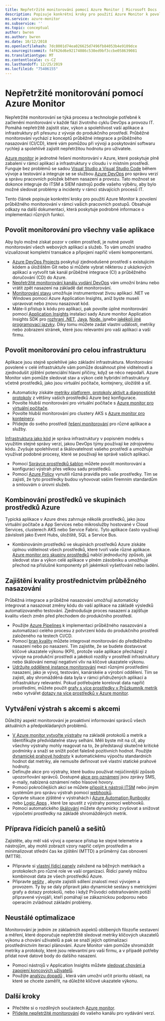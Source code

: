 ```yaml
---
title: Nepřetržité monitorování pomocí Azure Monitor | Microsoft Docs
description: Popisuje konkrétní kroky pro použití Azure Monitor k povolení průběžného monitorování v rámci vašich pracovních postupů.
ms.service: azure-monitor
ms.subservice: ''
ms.topic: conceptual
author: bwren
ms.author: bwren
ms.date: 10/12/2018
ms.openlocfilehash: 7dc8001d74ea026625d7496fb84053b4e9109dce
ms.sourcegitcommit: f4f626d6e92174086c530ed9bf3ccbe058639081
ms.translationtype: MT
ms.contentlocale: cs-CZ
ms.lasthandoff: 12/25/2019
ms.locfileid: "75406155"
---
```

# <a name="continuous-monitoring-with-azure-monitor"></a>Nepřetržité monitorování pomocí Azure Monitor

Nepřetržité monitorování se týká procesu a technologie potřebné k začlenění monitorování v každé fázi životního cyklu DevOps a provozu IT. Pomáhá nepřetržitě zajistit stav, výkon a spolehlivost vaší aplikace a infrastruktury při přesunu z vývoje do produkčního prostředí. Průběžné monitorování vychází z konceptů průběžné integrace a průběžného nasazování (CI/CD), které vám pomůžou při vývoji a poskytování softwaru rychleji a spolehlivě zajistit nepřetržitou hodnotu pro uživatele.

[Azure monitor](overview.md) je jednotné řešení monitorování v Azure, které poskytuje plně zabalení v rámci aplikací a infrastruktury v cloudu i v místním prostředí. Funguje bez problémů se sadou [Visual Studio a Visual Studio Code](https://visualstudio.microsoft.com/) během vývoje a testování a integruje se se službou [Azure DevOps](/azure/devops/user-guide/index) pro správu verzí a správu pracovních položek během nasazení a provozu. Tato možnost se dokonce integruje do ITSM a SIEM nástrojů podle vašeho výběru, aby bylo možné sledovat problémy a incidenty v rámci stávajících procesů IT.

Tento článek popisuje konkrétní kroky pro použití Azure Monitor k povolení průběžného monitorování v rámci vašich pracovních postupů. Obsahuje odkazy na další dokumentaci, která poskytuje podrobné informace o implementaci různých funkcí.


## <a name="enable-monitoring-for-all-your-applications"></a>Povolit monitorování pro všechny vaše aplikace
Aby bylo možné získat pozor v celém prostředí, je nutné povolit monitorování všech webových aplikací a služeb. To vám umožní snadno vizualizovat kompletní transakce a připojení napříč všemi komponentami.

- [Azure DevOps Projects](../devops-project/overview.md) poskytují zjednodušené prostředí s existujícím kódem a úložištěm Git nebo si můžete vybrat některou z ukázkových aplikací a vytvořit tak kanál průběžné integrace (CI) a průběžného doručování (CD) do Azure.
- [Nepřetržité monitorování kanálu vydání DevOps](../azure-monitor/app/continuous-monitoring.md) vám umožní bránu nebo vrátit zpět nasazení na základě dat monitorování.
- [Monitorování stavu](../azure-monitor/app/monitor-performance-live-website-now.md) umožňuje instrumentovat živou aplikaci .NET ve Windows pomocí Azure Application Insights, aniž byste museli upravovat nebo znovu nasazovat kód.
- Máte-li přístup k kódu pro aplikaci, pak povolte úplné monitorování pomocí [Application Insights](../azure-monitor/app/app-insights-overview.md) instalací sady Azure monitor Application Insights SDK pro [rozhraní .NET](../azure-monitor/learn/quick-monitor-portal.md), [Java](../azure-monitor/app/java-get-started.md), [Node. js](../azure-monitor/learn/nodejs-quick-start.md)nebo [jakékoli jiné programovací jazyky](../azure-monitor/app/platforms.md). Díky tomu můžete zadat vlastní události, metriky nebo zobrazení stránek, které jsou relevantní pro vaši aplikaci a vaši firmu.



## <a name="enable-monitoring-for-your-entire-infrastructure"></a>Povolit monitorování pro celou infrastrukturu
Aplikace jsou stejně spolehlivé jako základní infrastruktura. Monitorování povolené v celé infrastruktuře vám pomůže dosáhnout plné viditelnosti a zjednodušit zjištění potenciální hlavní příčiny, když se něco nepodaří. Azure Monitor vám pomůže sledovat stav a výkon celé hybridní infrastruktury včetně prostředků, jako jsou virtuální počítače, kontejnery, úložiště a síť.

- Automaticky získáte [metriky platforem, protokoly aktivit a diagnostické protokoly](platform/data-sources.md) z většiny vašich prostředků Azure bez konfigurace.
- Povolte hlubší monitorování pro virtuální počítače s [Azure monitor pro virtuální počítače](insights/vminsights-overview.md).
-  Povolte hlubší monitorování pro clustery AKS s [Azure monitor pro kontejnery](insights/container-insights-overview.md).
- Přidejte do svého prostředí [řešení monitorování](insights/solutions-inventory.md) pro různé aplikace a služby.


[Infrastruktura jako kód](/azure/devops/learn/what-is-infrastructure-as-code) je správa infrastruktury v popisném modelu s využitím stejné správy verzí, jakou DevOps týmy používají ke zdrojovému kódu. Zvyšuje spolehlivost a škálovatelnost vašeho prostředí a umožňuje využívat podobné procesy, které se používají ke správě vašich aplikací.

-  Pomocí [Správce prostředků šablon](platform/template-workspace-configuration.md) můžete povolit monitorování a konfiguraci výstrah přes velkou sadu prostředků.
- Pomocí [Azure Policy](../governance/policy/overview.md) vynutili různá pravidla pro vaše prostředky. Tím se zajistí, že tyto prostředky budou vyhovovat vašim firemním standardům a smlouvám o úrovni služeb. 


##  <a name="combine-resources-in-azure-resource-groups"></a>Kombinování prostředků ve skupinách prostředků Azure
Typická aplikace v Azure dnes zahrnuje několik prostředků, jako jsou virtuální počítače a App Services nebo mikroslužby hostované v Cloud Services, clusterech AKS nebo Service Fabric. Tyto aplikace často využívají závislosti jako Event Hubs, úložiště, SQL a Service Bus.

- Kombinováním prostředků ve skupinách prostředků Azure získáte úplnou viditelnost všech prostředků, které tvoří vaše různé aplikace. [Azure monitor pro skupiny prostředků](../azure-monitor/insights/resource-group-insights.md) nabízí jednoduchý způsob, jak sledovat stav a výkon celé aplikace v plném zásobníku a umožňuje přechod na příslušné komponenty při jakémkoli vyšetřování nebo ladění.

## <a name="ensure-quality-through-continuous-deployment"></a>Zajištění kvality prostřednictvím průběžného nasazování
Průběžná integrace a průběžné nasazování umožňují automaticky integrovat a nasazovat změny kódu do vaší aplikace na základě výsledků automatizovaného testování. Zjednodušuje proces nasazení a zajišťuje kvalitu všech změn před přechodem do produkčního prostředí.


- Použijte [Azure Pipelines](/azure/devops/pipelines) k implementaci průběžného nasazování a automatizaci celého procesu z potvrzení kódu do produkčního prostředí založeného na testech CI/CD.
- Pomocí [bran kvality](/azure/devops/pipelines/release/approvals/gates) můžete integrovat monitorování do předběžného nasazení nebo po nasazení. Tím zajistíte, že se budete dostavovat klíčové ukazatele výkonu (KPI), protože vaše aplikace přecházejí z vývoje na produkční prostředí a jakékoli rozdíly v prostředí infrastruktury nebo škálování nemají negativní vliv na klíčové ukazatele výkonu.
- [Udržujte oddělené instance monitorování](../azure-monitor/app/separate-resources.md) mezi různými prostředími nasazení, jako je vývoj, testování, kanárskéie a výrobní oddělení. Tím se zajistí, aby shromážděná data byla v rámci přidružených aplikací a infrastruktury relevantní. Pokud potřebujete korelovat data napříč prostředími, můžete použít [grafy s více prostředky v Průzkumník metrik](../azure-monitor/platform/metrics-charts.md) nebo vytvářet [dotazy na více prostředků v Azure monitor](log-query/cross-workspace-query.md).


## <a name="create-actionable-alerts-with-actions"></a>Vytváření výstrah s akcemi s akcemi
Důležitý aspekt monitorování je proaktivní informování správců všech aktuálních a předpokládaných problémů. 

- [V Azure monitor vytvořte výstrahy](../azure-monitor/platform/alerts-overview.md) na základě protokolů a metrik a Identifikujte předvídatelné stavy selhání. Měli byste mít na cíl, aby všechny výstrahy mohly reagovat na to, že představují skutečné kritické podmínky a snaží se snížit počet falešně pozitivních hodnot. Použijte [dynamické prahové hodnoty](platform/alerts-dynamic-thresholds.md) k automatickému výpočtu standardních hodnot dat metriky, ale nemusíte definovat své vlastní statické prahové hodnoty. 
- Definujte akce pro výstrahy, které budou používat nejúčinnější způsob upozorňování správců. Dostupné [akce pro oznámení](platform/action-groups.md#create-an-action-group-by-using-the-azure-portal) jsou zprávy SMS, e-maily, nabízená oznámení nebo hlasové hovory.
- Pomocí pokročilejších akcí se můžete [připojit k nástroji ITSM](platform/itsmc-overview.md) nebo jiným systémům pro správu výstrah pomocí [webhooků](platform/activity-log-alerts-webhook.md).
- Opravte situace zjištěné v výstrahách i [Azure Automation Runbooky](../automation/automation-webhooks.md) nebo [Logic Apps](/connectors/custom-connectors/create-webhook-trigger) , které lze spustit z výstrahy pomocí webhooků. 
- Pomocí automatického [škálování](../azure-monitor/learn/tutorial-autoscale-performance-schedule.md) můžete dynamicky zvyšovat a snižovat výpočetní prostředky na základě shromážděných metrik.

## <a name="prepare-dashboards-and-workbooks"></a>Příprava řídicích panelů a sešitů
Zajistěte, aby měl váš vývoj a operace přístup ke stejné telemetrie a nástrojům, aby mohli zobrazit vzory napříč celým prostředím a minimalizovat střední čas ke zjištění (MTTD) a průměrný čas obnovení (MTTR).

- Připravte si [vlastní řídicí panely](../azure-monitor/learn/tutorial-app-dashboards.md) založené na běžných metrikách a protokolech pro různé role ve vaší organizaci. Řídicí panely můžou kombinovat data ze všech prostředků Azure.
- Připravte [sešity](../azure-monitor/app/usage-workbooks.md) , abyste zajistili sdílení znalostí mezi vývojem a provozem. Ty by se daly připravit jako dynamické sestavy s metrickými grafy a dotazy protokolů, nebo i když Průvodci odstraňováním potíží připravené vývojáři, kteří pomáhají se zákaznickou podporou nebo operacím zvládnout základní problémy.

## <a name="continuously-optimize"></a>Neustálé optimalizace
 Monitorování je jedním ze základních aspektů oblíbených filozofie sestavení a měření, které doporučuje nepřetržitě sledovat metriky klíčových ukazatelů výkonu a chování uživatelů a pak se snaží jejich optimalizaci prostřednictvím iterací plánování. Azure Monitor vám pomůže shromáždit metriky a protokoly, které jsou relevantní pro vaši firmu, a v případě potřeby přidat nové datové body do dalšího nasazení.

- Pomocí nástrojů v Application Insights můžete [sledovat chování a zapojení koncových uživatelů](../azure-monitor/learn/tutorial-users.md).
- Použijte [analýzu dopadů](../azure-monitor/app/usage-impact.md) , která vám umožní určit prioritu oblastí, na které se chcete zaměřit, na důležité klíčové ukazatele výkonu.


## <a name="next-steps"></a>Další kroky

- Přečtěte si o rozdílných součástech [Azure monitor](overview.md).
- [Přidejte nepřetržité monitorování](../azure-monitor/app/continuous-monitoring.md) do vašeho kanálu pro vydávání verzí.
